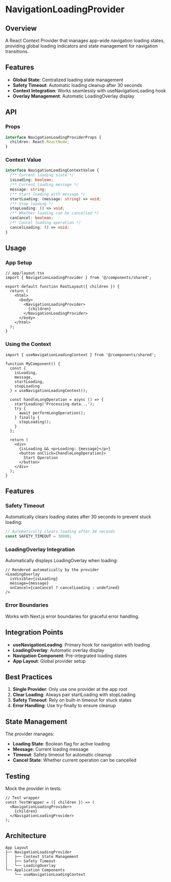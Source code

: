 # NavigationLoadingProvider

## Overview
A React Context Provider that manages app-wide navigation loading states, providing global loading indicators and state management for navigation transitions.

## Features
- **Global State**: Centralized loading state management
- **Safety Timeout**: Automatic loading cleanup after 30 seconds
- **Context Integration**: Works seamlessly with useNavigationLoading hook
- **Overlay Management**: Automatic LoadingOverlay display

## API

### Props
```typescript
interface NavigationLoadingProviderProps {
  children: React.ReactNode;
}
```

### Context Value
```typescript
interface NavigationLoadingContextValue {
  /** Current loading state */
  isLoading: boolean;
  /** Current loading message */
  message: string;
  /** Start loading with message */
  startLoading: (message: string) => void;
  /** Stop loading */
  stopLoading: () => void;
  /** Whether loading can be cancelled */
  canCancel: boolean;
  /** Cancel loading operation */
  cancelLoading: () => void;
}
```

## Usage

### App Setup
```tsx
// app/layout.tsx
import { NavigationLoadingProvider } from '@/components/shared';

export default function RootLayout({ children }) {
  return (
    <html>
      <body>
        <NavigationLoadingProvider>
          {children}
        </NavigationLoadingProvider>
      </body>
    </html>
  );
}
```

### Using the Context
```tsx
import { useNavigationLoadingContext } from '@/components/shared';

function MyComponent() {
  const { 
    isLoading, 
    message, 
    startLoading, 
    stopLoading 
  } = useNavigationLoadingContext();

  const handleLongOperation = async () => {
    startLoading('Processing data...');
    try {
      await performLongOperation();
    } finally {
      stopLoading();
    }
  };

  return (
    <div>
      {isLoading && <p>Loading: {message}</p>}
      <button onClick={handleLongOperation}>
        Start Operation
      </button>
    </div>
  );
}
```

## Features

### Safety Timeout
Automatically clears loading states after 30 seconds to prevent stuck loading:
```typescript
// Automatically clears loading after 30 seconds
const SAFETY_TIMEOUT = 30000;
```

### LoadingOverlay Integration
Automatically displays LoadingOverlay when loading:
```tsx
// Rendered automatically by the provider
<LoadingOverlay
  isVisible={isLoading}
  message={message}
  onCancel={canCancel ? cancelLoading : undefined}
/>
```

### Error Boundaries
Works with Next.js error boundaries for graceful error handling.

## Integration Points
- **useNavigationLoading**: Primary hook for navigation with loading
- **LoadingOverlay**: Automatic overlay display
- **Navigation Component**: Pre-integrated loading states
- **App Layout**: Global provider setup

## Best Practices
1. **Single Provider**: Only use one provider at the app root
2. **Clear Loading**: Always pair startLoading with stopLoading
3. **Safety Timeout**: Rely on built-in timeout for stuck states
4. **Error Handling**: Use try-finally to ensure cleanup

## State Management
The provider manages:
- **Loading State**: Boolean flag for active loading
- **Message**: Current loading message
- **Timeout**: Safety timeout for automatic cleanup
- **Cancel State**: Whether current operation can be cancelled

## Testing
Mock the provider in tests:
```tsx
// Test wrapper
const TestWrapper = ({ children }) => (
  <NavigationLoadingProvider>
    {children}
  </NavigationLoadingProvider>
);
```

## Architecture
```
App Layout
├── NavigationLoadingProvider
│   ├── Context State Management
│   ├── Safety Timeout
│   └── LoadingOverlay
└── Application Components
    └── useNavigationLoadingContext
```